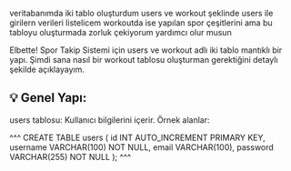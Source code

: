 veritabanımda iki tablo oluşturdum users ve workout şeklinde users ile girilern verileri listelicem workoutda ise yapılan spor çeşitlerini ama bu tabloyu oluşturmada zorluk çekiyorum yardımcı olur musun 

Elbette! Spor Takip Sistemi için users ve workout adlı iki tablo mantıklı bir yapı. Şimdi sana nasıl bir workout tablosu oluşturman gerektiğini detaylı şekilde açıklayayım.

## 💡 Genel Yapı:

users tablosu:
Kullanıcı bilgilerini içerir. Örnek alanlar:

^^^
CREATE TABLE users (
    id INT AUTO_INCREMENT PRIMARY KEY,
    username VARCHAR(100) NOT NULL,
    email VARCHAR(100),
    password VARCHAR(255) NOT NULL
);
^^^
